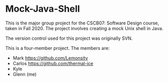 # Mock-Java-Shell
 This is the major group project for the CSCB07: Software Design course, taken in Fall 2020.
 The project involves creating a mock Unix shell in Java.  
 
 The version control used for this project was originally SVN. 
 
 This is a four-member project. The members are:  
 - Mark https://github.com/Lemonsity
 - Carlos https://github.com/thermal-ice
 - Kyle 
 - Glenn (me)

